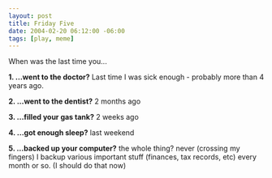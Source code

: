 ```yaml
---
layout: post
title: Friday Five
date: 2004-02-20 06:12:00 -06:00
tags: [play, meme]
---
```

When was the last time you...

<b>1. ...went to the doctor?</b>
Last time I was sick enough - probably more than 4 years ago.

<b>2. ...went to the dentist?</b>
2 months ago

<b>3. ...filled your gas tank?</b>
2 weeks ago

<b>4. ...got enough sleep?</b>
last weekend

<b>5. ...backed up your computer?</b>
the whole thing? never (crossing my fingers)
I backup various important stuff (finances, tax records, etc) every month or so. (I should do that now)
